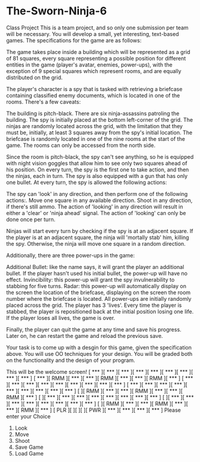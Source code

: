 # The-Sworn-Ninja-6


Class Project
This is a team project, and so only one submission per team will be necessary. You will develop a small, yet interesting, text-based games. The specifications for the game are as follows:

The game takes place inside a building which will be represented as a grid of 81 squares, every square representing a possible position for different entities in the game (player's avatar, enemies, power-ups), with the exception of 9 special squares which represent rooms, and are equally distributed on the grid.

The player's character is a spy that is tasked with retrieving a briefcase containing classified enemy documents, which is located in one of the rooms. There's a few caveats:

The building is pitch-black.
There are six ninja-assassins patroling the building.
The spy is initially placed at the bottom left-corner of the grid. The ninjas are randomly located across the grid, with the limitation that they must be, initially, at least 3 squares away from the spy's initial location. The briefcase is randomly located in one of the nine rooms at the start of the game. The rooms can only be accessed from the north side.

Since the room is pitch-black, the spy can't see anything, so he is equipped with night vision goggles that allow him to see only two squares ahead of his position. On every turn, the spy is the first one to take action, and then the ninjas, each in turn. The spy is also equipped with a gun that has only one bullet. At every turn, the spy is allowed the following actions:

The spy can 'look' in any direction, and then perform one of the following actions:.
Move one square in any available direction.
Shoot in any direction, if there's still ammo.
The action of 'looking' in any direction will result in either a 'clear' or 'ninja ahead' signal. The action of 'looking' can only be done once per turn.

Ninjas will start every turn by checking if the spy is at an adjacent square. If the player is at an adjacent square, the ninja will 'mortally stab' him, killing the spy. Otherwise, the ninja will move one square in a random direction.

Additionally, there are three power-ups in the game:

Additional Bullet: like the name says, it will grant the player an additional bullet. If the player hasn't used his initial bullet, the power-up will have no effect.
Invincibility: this power-up will grant the spy invulnerability to stabbing for five turns.
Radar: this power-up will automatically display on the screen the location of the briefcase, displaying on the screen the room number where the briefcase is located.
All power-ups are initially randomly placed across the grid. The player has 3 'lives'. Every time the player is stabbed, the player is repositioned back at the initial position losing one life. If the player loses all lives, the game is over.

Finally, the player can quit the game at any time and save his progress. Later on, he can restart the game and reload the previous save.

Your task is to come up with a desgin for this game, given the specification above. You will use OO techniques for your design. You will be graded both on the functionality and the design of your program.

This will be the welcome screen!
[ *** ][ *** ][ *** ][ *** ][ *** ][ *** ][ *** ][ *** ][ *** ]
[ *** ][ RMM ][ *** ][ *** ][ RMM ][ *** ][ *** ][ RMM ][ *** ]
[ *** ][ *** ][ *** ][ *** ][ *** ][ *** ][ *** ][ *** ][ *** ]
[ *** ][ *** ][ *** ][ *** ][ *** ][ *** ][ *** ][ *** ][ *** ]
[     ][ RMM ][ *** ][ *** ][ RMM ][ *** ][ *** ][ RMM ][ *** ]
[     ][ *** ][ *** ][ *** ][ *** ][ *** ][ *** ][ *** ][ *** ]
[     ][ *** ][ *** ][ *** ][ *** ][ *** ][ *** ][ *** ][ *** ]
[     ][ RMM ][ *** ][ *** ][ RMM ][ *** ][ *** ][ RMM ][ *** ]
[ PLR ][     ][     ][     ][ PWR ][ *** ][ *** ][ *** ][ *** ]
Please enter your Choice
1. Look
2. Move
3. Shoot
4. Save Game
5. Load Game
